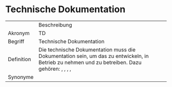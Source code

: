 # Technische Dokumentation




<table>
    <tr>
        <td></td>
        <td>Beschreibung</td>
    </tr>
    <tr>
        <td>Akronym</td>
        <td>TD</td>
    </tr>
    <tr>
        <td>Begriff</td>
        <td>Technische Dokumentation</td>
    </tr>
    <tr>
        <td>Definition</td>
        <td>Die technische Dokumentation muss die Dokumentation sein,
            um das <a href="AdLer-System.md"></a> zu entwickeln, 
            in Betrieb zu nehmen und zu betreiben. 
            Dazu gehören: 
            <a href="Installationsanleitung-GE.md"></a> , 
            <a href="Wartungsdokumentation-GE.md"></a> , 
            <a href="Testdokumentation-GE.md"></a> , 
            <a href="Spezifikation-GE.md"></a> , 
        </td>
    </tr>
   <tr>
        <td>Synonyme</td>
        <td></td>
    </tr>
</table>
